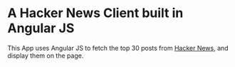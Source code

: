 A Hacker News Client built in Angular JS
=========================================

This App uses Angular JS to fetch the top 30 posts from [Hacker News](http://news.ycombinator.com), and display them on the page.